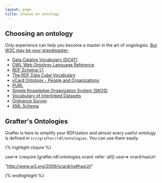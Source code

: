 ```yaml
---
layout: page
title: Choose an ontology
---
```


## Choosing an ontology

Only experience can help you become a master in the art of ongologies. [But W3C may be your grandmaster:](http://www.w3.org/standards/semanticweb/ontology)

- [Data Catalog Vocabulary (DCAT)](http://www.w3.org/TR/vocab-dcat/)
- [OWL Web Ontology Language Reference](http://www.w3.org/TR/owl-ref/)
- [RDF Schema 1.1](http://www.w3.org/TR/rdf-schema/)
- [The RDF Data Cube Vocabulary](http://www.w3.org/TR/vocab-data-cube/)
- [vCard Ontology - People and Organizations](http://www.w3.org/TR/vcard-rdf/)
- [PURL](http://purl.org/docs/index.html)
- [Simple Knowledge Organization System (SKOS)](http://www.w3.org/2009/08/skos-reference/skos.html)
- [Vocabulary of Interlinked Datasets](http://vocab.deri.ie/void)
- [Ordnance Survey](http://data.ordnancesurvey.co.uk/ontology/)
- [XML Schema](http://www.w3.org/2001/XMLSchema)

## Grafter's Ontologies

Grafter is here to simplify your RDFization and almost every useful ontology is defined in <code>src/grafter/rdf/ontologies</code>. You can use them easily:

{% highlight clojure %}

user=> (:require [grafter.rdf.ontologies.vcard :refer :all])
user=> vcard:hasUrl

"http://www.w3.org/2006/vcard/ns#hasUrl"

{% endhighlight %}
